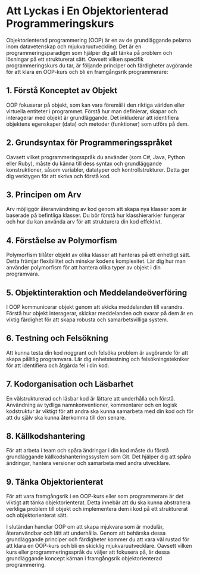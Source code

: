 # Att Lyckas i En Objektorienterad Programmeringskurs

Objektorienterad programmering (OOP) är en av de grundläggande pelarna inom datavetenskap och mjukvaruutveckling. Det är en programmeringsparadigm som hjälper dig att tänka på problem och lösningar på ett strukturerat sätt. Oavsett vilken specifik programmeringskurs du tar, är följande principer och färdigheter avgörande för att klara en OOP-kurs och bli en framgångsrik programmerare:

## 1. Förstå Konceptet av Objekt

OOP fokuserar på objekt, som kan vara föremål i den riktiga världen eller virtuella entiteter i programmet. Förstå hur man definierar, skapar och interagerar med objekt är grundläggande. Det inkluderar att identifiera objektens egenskaper (data) och metoder (funktioner) som utförs på dem.

## 2. Grundsyntax för Programmeringsspråket

Oavsett vilket programmeringsspråk du använder (som C#, Java, Python eller Ruby), måste du känna till dess syntax och grundläggande konstruktioner, såsom variabler, datatyper och kontrollstrukturer. Detta ger dig verktygen för att skriva och förstå kod.

## 3. Principen om Arv

Arv möjliggör återanvändning av kod genom att skapa nya klasser som är baserade på befintliga klasser. Du bör förstå hur klasshierarkier fungerar och hur du kan använda arv för att strukturera din kod effektivt.

## 4. Förståelse av Polymorfism

Polymorfism tillåter objekt av olika klasser att hanteras på ett enhetligt sätt. Detta främjar flexibilitet och minskar kodens komplexitet. Lär dig hur man använder polymorfism för att hantera olika typer av objekt i din programvara.

## 5. Objektinteraktion och Meddelandeöverföring

I OOP kommunicerar objekt genom att skicka meddelanden till varandra. Förstå hur objekt interagerar, skickar meddelanden och svarar på dem är en viktig färdighet för att skapa robusta och samarbetsvilliga system.

## 6. Testning och Felsökning

Att kunna testa din kod noggrant och felsöka problem är avgörande för att skapa pålitlig programvara. Lär dig enhetstestning och felsökningstekniker för att identifiera och åtgärda fel i din kod.

## 7. Kodorganisation och Läsbarhet

En välstrukturerad och läsbar kod är lättare att underhålla och förstå. Användning av tydliga namnkonventioner, kommentarer och en logisk kodstruktur är viktigt för att andra ska kunna samarbeta med din kod och för att du själv ska kunna återkomma till den senare.

## 8. Källkodshantering

För att arbeta i team och spåra ändringar i din kod måste du förstå grundläggande källkodshanteringssystem som Git. Det hjälper dig att spåra ändringar, hantera versioner och samarbeta med andra utvecklare.

## 9. Tänka Objektorienterat

För att vara framgångsrik i en OOP-kurs eller som programmerare är det viktigt att tänka objektorienterat. Detta innebär att du ska kunna abstrahera verkliga problem till objekt och implementera dem i kod på ett strukturerat och objektorienterat sätt.

I slutändan handlar OOP om att skapa mjukvara som är modulär, återanvändbar och lätt att underhålla. Genom att behärska dessa grundläggande principer och färdigheter kommer du att vara väl rustad för att klara en OOP-kurs och bli en skicklig mjukvaruutvecklare. Oavsett vilken kurs eller programmeringsspråk du väljer att fokusera på, är dessa grundläggande koncept kärnan i framgångsrik objektorienterad programmering.
